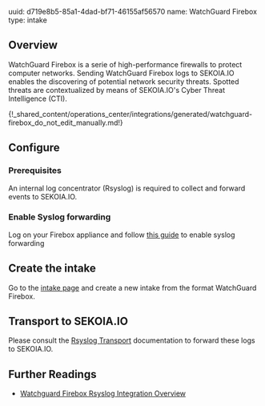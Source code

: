 uuid: d719e8b5-85a1-4dad-bf71-46155af56570
name: WatchGuard Firebox
type: intake

## Overview

WatchGuard Firebox is a serie of high-performance firewalls to protect computer networks.
Sending WatchGuard Firebox logs to SEKOIA.IO enables the discovering of potential network security threats. Spotted threats are contextualized by means of  SEKOIA.IO's Cyber Threat Intelligence (CTI).

{!_shared_content/operations_center/integrations/generated/watchguard-firebox_do_not_edit_manually.md!}


## Configure

### Prerequisites

An internal log concentrator (Rsyslog) is required to collect and forward events to SEKOIA.IO.

### Enable Syslog forwarding

Log on your Firebox appliance and follow [this guide](https://www.watchguard.com/help/docs/help-center/en-US/Content/Integration-Guides/General/ubuntu_rsyslog.html) to enable syslog forwarding

## Create the intake

Go to the [intake page](https://app.sekoia.io/operations/intakes) and create a new intake from the format WatchGuard Firebox.

## Transport to SEKOIA.IO

Please consult the [Rsyslog Transport](../../../ingestion_methods/rsyslog/) documentation to forward these logs to SEKOIA.IO.

## Further Readings
- [Watchguard Firebox Rsyslog Integration Overview](https://www.watchguard.com/help/docs/help-center/en-US/Content/Integration-Guides/General/ubuntu_rsyslog.html)
